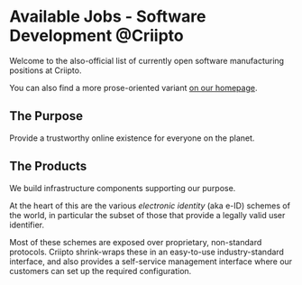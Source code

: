 # Available Jobs - Software Development @Criipto

Welcome to the also-official list of currently open software manufacturing positions at Criipto.

You can also find a more prose-oriented variant [on our homepage](https://criipto.com/jobs/).

## The Purpose
Provide a trustworthy online existence for everyone on the planet.

## The Products
We build infrastructure components supporting our purpose.

At the heart of this are the various _electronic identity_ (aka e-ID) schemes of the world, in particular the subset of those that provide a legally valid user identifier. 

Most of these schemes are exposed over proprietary, non-standard protocols.
Criipto shrink-wraps these in an easy-to-use industry-standard interface, and also provides a self-service management interface where our customers can set up the required configuration.
